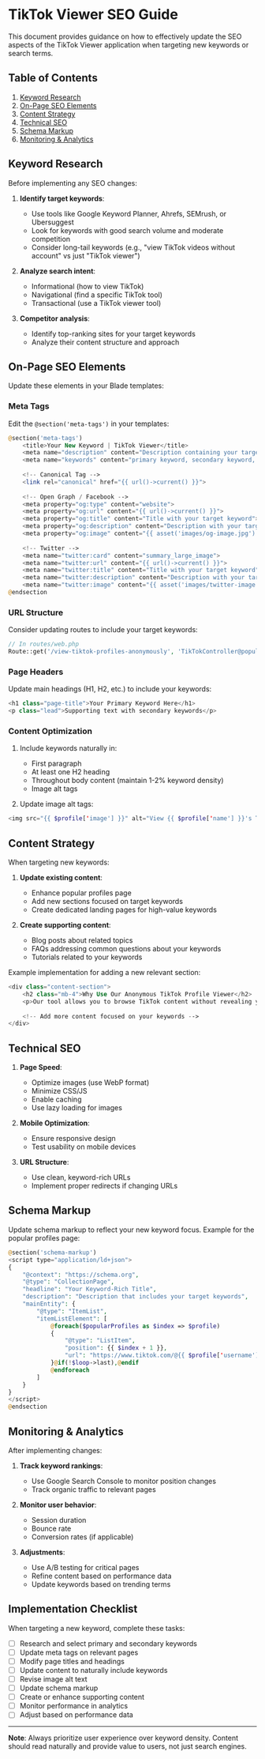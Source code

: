 # TikTok Viewer SEO Guide

This document provides guidance on how to effectively update the SEO aspects of the TikTok Viewer application when targeting new keywords or search terms.

## Table of Contents

1. [Keyword Research](#keyword-research)
2. [On-Page SEO Elements](#on-page-seo-elements)
3. [Content Strategy](#content-strategy)
4. [Technical SEO](#technical-seo)
5. [Schema Markup](#schema-markup)
6. [Monitoring & Analytics](#monitoring--analytics)

## Keyword Research

Before implementing any SEO changes:

1. **Identify target keywords**:
   - Use tools like Google Keyword Planner, Ahrefs, SEMrush, or Ubersuggest
   - Look for keywords with good search volume and moderate competition
   - Consider long-tail keywords (e.g., "view TikTok videos without account" vs just "TikTok viewer")

2. **Analyze search intent**:
   - Informational (how to view TikTok)
   - Navigational (find a specific TikTok tool)
   - Transactional (use a TikTok viewer tool)

3. **Competitor analysis**:
   - Identify top-ranking sites for your target keywords
   - Analyze their content structure and approach

## On-Page SEO Elements

Update these elements in your Blade templates:

### Meta Tags

Edit the `@section('meta-tags')` in your templates:

```php
@section('meta-tags')
    <title>Your New Keyword | TikTok Viewer</title>
    <meta name="description" content="Description containing your target keyword (150-160 characters)">
    <meta name="keywords" content="primary keyword, secondary keyword, related terms">
    
    <!-- Canonical Tag -->
    <link rel="canonical" href="{{ url()->current() }}">
    
    <!-- Open Graph / Facebook -->
    <meta property="og:type" content="website">
    <meta property="og:url" content="{{ url()->current() }}">
    <meta property="og:title" content="Title with your target keyword">
    <meta property="og:description" content="Description with your target keyword">
    <meta property="og:image" content="{{ asset('images/og-image.jpg') }}">
    
    <!-- Twitter -->
    <meta name="twitter:card" content="summary_large_image">
    <meta name="twitter:url" content="{{ url()->current() }}">
    <meta name="twitter:title" content="Title with your target keyword">
    <meta name="twitter:description" content="Description with your target keyword">
    <meta name="twitter:image" content="{{ asset('images/twitter-image.jpg') }}">
@endsection
```

### URL Structure

Consider updating routes to include your target keywords:

```php
// In routes/web.php
Route::get('/view-tiktok-profiles-anonymously', 'TikTokController@popularProfiles')->name('popular.profiles');
```

### Page Headers

Update main headings (H1, H2, etc.) to include your keywords:

```php
<h1 class="page-title">Your Primary Keyword Here</h1>
<p class="lead">Supporting text with secondary keywords</p>
```

### Content Optimization

1. Include keywords naturally in:
   - First paragraph
   - At least one H2 heading
   - Throughout body content (maintain 1-2% keyword density)
   - Image alt tags

2. Update image alt tags:
```php
<img src="{{ $profile['image'] }}" alt="View {{ $profile['name'] }}'s TikTok profile anonymously">
```

## Content Strategy

When targeting new keywords:

1. **Update existing content**:
   - Enhance popular profiles page
   - Add new sections focused on target keywords
   - Create dedicated landing pages for high-value keywords

2. **Create supporting content**:
   - Blog posts about related topics
   - FAQs addressing common questions about your keywords
   - Tutorials related to your keywords

Example implementation for adding a new relevant section:

```php
<div class="content-section">
    <h2 class="mb-4">Why Use Our Anonymous TikTok Profile Viewer</h2>
    <p>Our tool allows you to browse TikTok content without revealing your identity. This is perfect for...</p>
    
    <!-- Add more content focused on your keywords -->
</div>
```

## Technical SEO

1. **Page Speed**:
   - Optimize images (use WebP format)
   - Minimize CSS/JS
   - Enable caching
   - Use lazy loading for images

2. **Mobile Optimization**:
   - Ensure responsive design
   - Test usability on mobile devices

3. **URL Structure**:
   - Use clean, keyword-rich URLs
   - Implement proper redirects if changing URLs

## Schema Markup

Update schema markup to reflect your new keyword focus. Example for the popular profiles page:

```php
@section('schema-markup')
<script type="application/ld+json">
{
    "@context": "https://schema.org",
    "@type": "CollectionPage",
    "headline": "Your Keyword-Rich Title",
    "description": "Description that includes your target keywords",
    "mainEntity": {
        "@type": "ItemList",
        "itemListElement": [
            @foreach($popularProfiles as $index => $profile)
            {
                "@type": "ListItem",
                "position": {{ $index + 1 }},
                "url": "https://www.tiktok.com/@{{ $profile['username'] }}"
            }@if(!$loop->last),@endif
            @endforeach
        ]
    }
}
</script>
@endsection
```

## Monitoring & Analytics

After implementing changes:

1. **Track keyword rankings**:
   - Use Google Search Console to monitor position changes
   - Track organic traffic to relevant pages

2. **Monitor user behavior**:
   - Session duration
   - Bounce rate
   - Conversion rates (if applicable)

3. **Adjustments**:
   - Use A/B testing for critical pages
   - Refine content based on performance data
   - Update keywords based on trending terms

## Implementation Checklist

When targeting a new keyword, complete these tasks:

- [ ] Research and select primary and secondary keywords
- [ ] Update meta tags on relevant pages
- [ ] Modify page titles and headings
- [ ] Update content to naturally include keywords
- [ ] Revise image alt text
- [ ] Update schema markup
- [ ] Create or enhance supporting content
- [ ] Monitor performance in analytics
- [ ] Adjust based on performance data

---

**Note**: Always prioritize user experience over keyword density. Content should read naturally and provide value to users, not just search engines. 